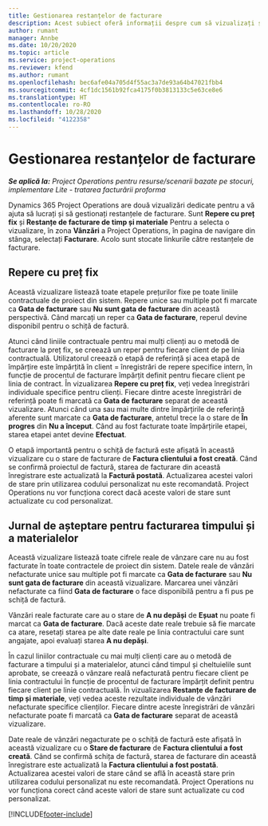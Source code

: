 ```yaml
---
title: Gestionarea restanțelor de facturare
description: Acest subiect oferă informații despre cum să vizualizați și să lucrați cu restanțele de facturare în Project Operations.
author: rumant
manager: Annbe
ms.date: 10/20/2020
ms.topic: article
ms.service: project-operations
ms.reviewer: kfend
ms.author: rumant
ms.openlocfilehash: bec6afe04a705d4f55ac3a7de93a64b47021fbb4
ms.sourcegitcommit: 4cf1dc1561b92fca4175f0b3813133c5e63ce8e6
ms.translationtype: HT
ms.contentlocale: ro-RO
ms.lasthandoff: 10/28/2020
ms.locfileid: "4122358"
---
```

# <a name="manage-the-billing-backlog"></a>Gestionarea restanțelor de facturare

_**Se aplică la:** Project Operations pentru resurse/scenarii bazate pe stocuri, implementare Lite - tratarea facturării proforma_

Dynamics 365 Project Operations are două vizualizări dedicate pentru a vă ajuta să lucrați și să gestionați restanțele de facturare. Sunt **Repere cu preț fix** și **Restanțe de facturare de timp și materiale** Pentru a selecta o vizualizare, în zona **Vânzări** a Project Operations, în pagina de navigare din stânga, selectați **Facturare**. Acolo sunt stocate linkurile către restanțele de facturare.

## <a name="fixed-price-milestones"></a>Repere cu preț fix

Această vizualizare listează toate etapele prețurilor fixe pe toate liniile contractuale de proiect din sistem. Repere unice sau multiple pot fi marcate ca **Gata de facturare** sau **Nu sunt gata de facturare** din această perspectivă. Când marcați un reper ca **Gata de facturare**, reperul devine disponibil pentru o schiță de factură.

Atunci când liniile contractuale pentru mai mulți clienți au o metodă de facturare la preț fix, se creează un reper pentru fiecare client de pe linia contractuală. Utilizatorul creează o etapă de referință și acea etapă de împărțire este împărțită în client = înregistrări de repere specifice intern, în funcție de procentul de facturare împărțit definit pentru fiecare client pe linia de contract. În vizualizarea **Repere cu preț fix**, veți vedea înregistrări individuale specifice pentru clienți. Fiecare dintre aceste înregistrări de referință poate fi marcată ca **Gata de facturare** separat de această vizualizare. Atunci când una sau mai multe dintre împărțirile de referință aferente sunt marcate ca **Gata de facturare**, antetul trece la o stare de **În progres** din **Nu a început**. Când au fost facturate toate împărțirile etapei, starea etapei antet devine **Efectuat**.

O etapă importantă pentru o schiță de factură este afișată în această vizualizare cu o stare de facturare de **Factura clientului a fost creată**. Când se confirmă proiectul de factură, starea de facturare din această înregistrare este actualizată la **Factură postată**. Actualizarea acestei valori de stare prin utilizarea codului personalizat nu este recomandată. Project Operations nu vor funcționa corect dacă aceste valori de stare sunt actualizate cu cod personalizat.

## <a name="time-and-material-billing-backlog"></a>Jurnal de așteptare pentru facturarea timpului și a materialelor

Această vizualizare listează toate cifrele reale de vânzare care nu au fost facturate în toate contractele de proiect din sistem. Datele reale de vânzări nefacturate unice sau multiple pot fi marcate ca **Gata de facturare** sau **Nu sunt gata de facturare** din această vizualizare. Marcarea unei vânzări nefacturate ca fiind **Gata de facturare** o face disponibilă pentru a fi pus pe schiță de factură.

Vânzări reale facturate care au o stare de **A nu depăși** de **Eșuat** nu poate fi marcat ca **Gata de facturare**. Dacă aceste date reale trebuie să fie marcate ca atare, resetați starea pe alte date reale pe linia contractului care sunt angajate, apoi evaluați starea **A nu depăși**.

În cazul liniilor contractuale cu mai mulți clienți care au o metodă de facturare a timpului și a materialelor, atunci când timpul și cheltuielile sunt aprobate, se creează o vânzare reală nefacturată pentru fiecare client pe linia contractului în funcție de procentul de facturare împărțit definit pentru fiecare client pe linie contractuală. În vizualizarea **Restanțe de facturare de timp și materiale**, veți vedea aceste rezultate individuale de vânzări nefacturate specifice clienților. Fiecare dintre aceste înregistrări de vânzări nefacturate poate fi marcată ca **Gata de facturare** separat de această vizualizare.

Date reale de vânzări negacturate pe o schiță de factură este afișată în această vizualizare cu o **Stare de facturare** de **Factura clientului a fost creată**. Când se confirmă schița de factură, starea de facturare din această înregistrare este actualizată la **Factura clientului a fost postată**. Actualizarea acestei valori de stare când se află în această stare prin utilizarea codului personalizat nu este recomandată. Project Operations nu vor funcționa corect când aceste valori de stare sunt actualizate cu cod personalizat.


[!INCLUDE[footer-include](../includes/footer-banner.md)]